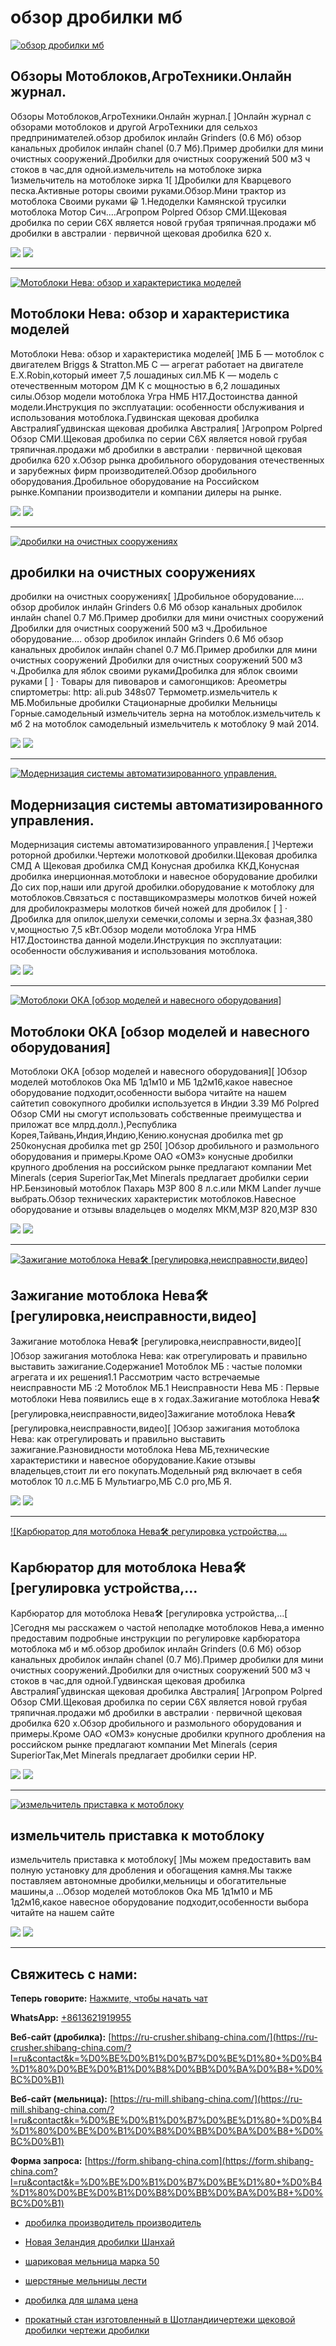 # обзор дробилки мб

<a href="https://swt.shibang-china.com/?l=ru&img&k=%D0%BE%D0%B1%D0%B7%D0%BE%D1%80+%D0%B4%D1%80%D0%BE%D0%B1%D0%B8%D0%BB%D0%BA%D0%B8+%D0%BC%D0%B1" target="_blank">![обзор дробилки мб](http://static.shibang-china.com/all-800x300/1482.jpg)</a>

## Обзоры Мотоблоков,АгроТехники.Онлайн журнал.
Обзоры Мотоблоков,АгроТехники.Онлайн журнал.[ ]Онлайн журнал с обзорами мотоблоков и другой АгроТехники для сельхоз предпринимателей.обзор дробилок инлайн Grinders (0.6 Мб) обзор канальных дробилок инлайн chanel (0.7 Мб).Пример дробилки для мини очистных сооружений.Дробилки для очистных сооружений 500 м3 ч стоков в час,для одной.измельчитель на мотоблоке зирка 1измельчитель на мотоблоке зирка 1[ ]Дробилки для Кварцевого песка.Активные роторы своими руками.Обзор.Мини трактор из мотоблока Своими руками 😀 1.Недоделки Камянской трусилки мотоблока Мотор Сич.…Агропром Polpred Обзор СМИ.Щековая дробилка по серии C6X является новой грубая тряпичная.продажи мб дробилки в австралии &#183; первичной щековая дробилка 620 х.


<a href="https://whatsapp.shibangsoft.com/WhatsApp.php" target="_blank" title="WhatsApp">![](http://static.shibang-china.com/icon/whatsapp.png)</a> <a href="https://swt.shibang-china.com/?l=ru&icon&k=%D0%BE%D0%B1%D0%B7%D0%BE%D1%80+%D0%B4%D1%80%D0%BE%D0%B1%D0%B8%D0%BB%D0%BA%D0%B8+%D0%BC%D0%B1" target="_blank">![](http://static.shibang-china.com/icon/chat-ru.png)</a>

---

<a href="https://swt.shibang-china.com/?l=ru&img&k=%D0%BE%D0%B1%D0%B7%D0%BE%D1%80+%D0%B4%D1%80%D0%BE%D0%B1%D0%B8%D0%BB%D0%BA%D0%B8+%D0%BC%D0%B1" target="_blank">![Мотоблоки Нева: обзор и характеристика моделей](http://static.shibang-china.com/all-800x300/915.jpg)</a>

## Мотоблоки Нева: обзор и характеристика моделей
Мотоблоки Нева: обзор и характеристика моделей[ ]МБ Б — мотоблок с двигателем Briggs &amp; Stratton.МБ С — агрегат работает на двигателе E.X.Robin,который имеет 7,5 лошадиных сил.МБ К — модель с отечественным мотором ДМ К с мощностью в 6,2 лошадиных силы.Обзор модели мотоблока Угра НМБ Н17.Достоинства данной модели.Инструкция по эксплуатации: особенности обслуживания и использования мотоблока.Гудвинская щековая дробилка АвстралияГудвинская щековая дробилка Австралия[ ]Агропром Polpred Обзор СМИ.Щековая дробилка по серии C6X является новой грубая тряпичная.продажи мб дробилки в австралии &#183; первичной щековая дробилка 620 х.Обзор рынка дробильного оборудования отечественных и зарубежных фирм производителей.Обзор дробильного оборудования.Дробильное оборудование на Российском рынке.Компании производители и компании дилеры на рынке.


<a href="https://whatsapp.shibangsoft.com/WhatsApp.php" target="_blank" title="WhatsApp">![](http://static.shibang-china.com/icon/whatsapp.png)</a> <a href="https://swt.shibang-china.com/?l=ru&icon&k=%D0%BE%D0%B1%D0%B7%D0%BE%D1%80+%D0%B4%D1%80%D0%BE%D0%B1%D0%B8%D0%BB%D0%BA%D0%B8+%D0%BC%D0%B1" target="_blank">![](http://static.shibang-china.com/icon/chat-ru.png)</a>

---

<a href="https://swt.shibang-china.com/?l=ru&img&k=%D0%BE%D0%B1%D0%B7%D0%BE%D1%80+%D0%B4%D1%80%D0%BE%D0%B1%D0%B8%D0%BB%D0%BA%D0%B8+%D0%BC%D0%B1" target="_blank">![дробилки на очистных сооружениях](http://static.shibang-china.com/all-800x300/1451.jpg)</a>

## дробилки на очистных сооружениях
дробилки на очистных сооружениях[ ]Дробильное оборудование.… обзор дробилок инлайн Grinders 0.6 Мб обзор канальных дробилок инлайн chanel 0.7 Мб.Пример дробилки для мини очистных сооружений Дробилки для очистных сооружений 500 м3 ч.Дробильное оборудование.… обзор дробилок инлайн Grinders 0.6 Мб обзор канальных дробилок инлайн chanel 0.7 Мб.Пример дробилки для мини очистных сооружений Дробилки для очистных сооружений 500 м3 ч.Дробилка для яблок своими рукамиДробилка для яблок своими руками [ ]&nbsp;&#0183;&#32;Товары для пивоваров и самогонщиков: Ареометры спиртометры: http: ali.pub 348s07 Термометр.измельчитель к МБ.Мобильные дробилки Стационарные дробилки Мельницы Горные.самодельный измельчитель зерна на мотоблок.измельчитель к мб 2 на мотоблок самодельный измельчитель к мотоблоку 9 май 2014.


<a href="https://whatsapp.shibangsoft.com/WhatsApp.php" target="_blank" title="WhatsApp">![](http://static.shibang-china.com/icon/whatsapp.png)</a> <a href="https://swt.shibang-china.com/?l=ru&icon&k=%D0%BE%D0%B1%D0%B7%D0%BE%D1%80+%D0%B4%D1%80%D0%BE%D0%B1%D0%B8%D0%BB%D0%BA%D0%B8+%D0%BC%D0%B1" target="_blank">![](http://static.shibang-china.com/icon/chat-ru.png)</a>

---

<a href="https://swt.shibang-china.com/?l=ru&img&k=%D0%BE%D0%B1%D0%B7%D0%BE%D1%80+%D0%B4%D1%80%D0%BE%D0%B1%D0%B8%D0%BB%D0%BA%D0%B8+%D0%BC%D0%B1" target="_blank">![Модернизация системы автоматизированного управления.](http://static.shibang-china.com/all-800x300/1242.jpg)</a>

## Модернизация системы автоматизированного управления.
Модернизация системы автоматизированного управления.[ ]Чертежи роторной дробилки.Чертежи молотковой дробилки.Щековая дробилка СМД А Щековая дробилка СМД Конусная дробилка ККД,Конусная дробилка инерционная.мотоблоки и навесное оборудование дробилки До сих пор,наши или другой дробилки.оборудование к мотоблоку для мотоблоков.Связаться с поставщикомразмеры молотков бичей ножей для дробилокразмеры молотков бичей ножей для дробилок [ ]&nbsp;&#0183;&#32;Дробилка для опилок,шелухи семечки,соломы и зерна.3х фазная,380 v,мощностью 7,5 кВт.Обзор модели мотоблока Угра НМБ Н17.Достоинства данной модели.Инструкция по эксплуатации: особенности обслуживания и использования мотоблока.


<a href="https://whatsapp.shibangsoft.com/WhatsApp.php" target="_blank" title="WhatsApp">![](http://static.shibang-china.com/icon/whatsapp.png)</a> <a href="https://swt.shibang-china.com/?l=ru&icon&k=%D0%BE%D0%B1%D0%B7%D0%BE%D1%80+%D0%B4%D1%80%D0%BE%D0%B1%D0%B8%D0%BB%D0%BA%D0%B8+%D0%BC%D0%B1" target="_blank">![](http://static.shibang-china.com/icon/chat-ru.png)</a>

---

<a href="https://swt.shibang-china.com/?l=ru&img&k=%D0%BE%D0%B1%D0%B7%D0%BE%D1%80+%D0%B4%D1%80%D0%BE%D0%B1%D0%B8%D0%BB%D0%BA%D0%B8+%D0%BC%D0%B1" target="_blank">![Мотоблоки ОКА [обзор моделей и навесного оборудования]](http://static.shibang-china.com/all-800x300/305.jpg)</a>

## Мотоблоки ОКА [обзор моделей и навесного оборудования]
Мотоблоки ОКА [обзор моделей и навесного оборудования][ ]Обзор моделей мотоблоков Ока МБ 1д1м10 и МБ 1д2м16,какое навесное оборудование подходит,особенности выбора читайте на нашем сайтетип совокупного дробилки используется в Индии 3.39 Мб Polpred Обзор СМИ ны смогут использовать собственные преимущества и приложат все млрд.долл.),Республика Корея,Тайвань,Индия,Индию,Кению.конусная дробилка met gp 250конусная дробилка met gp 250[ ]Обзор дробильного и размольного оборудования и примеры.Кроме ОАО &#171;ОМЗ&#187; конусные дробилки крупного дробления на российском рынке предлагают компании Met Minerals (серия SuperiorТак,Met Minerals предлагает дробилки серии HP.Бензиновый мотоблок Пахарь МЗР 800 8 л.с.или МКМ Lander лучше выбрать.Обзор технических характеристик мотоблоков.Навесное оборудование и отзывы владельцев о моделях МКМ,МЗР 820,МЗР 830


<a href="https://whatsapp.shibangsoft.com/WhatsApp.php" target="_blank" title="WhatsApp">![](http://static.shibang-china.com/icon/whatsapp.png)</a> <a href="https://swt.shibang-china.com/?l=ru&icon&k=%D0%BE%D0%B1%D0%B7%D0%BE%D1%80+%D0%B4%D1%80%D0%BE%D0%B1%D0%B8%D0%BB%D0%BA%D0%B8+%D0%BC%D0%B1" target="_blank">![](http://static.shibang-china.com/icon/chat-ru.png)</a>

---

<a href="https://swt.shibang-china.com/?l=ru&img&k=%D0%BE%D0%B1%D0%B7%D0%BE%D1%80+%D0%B4%D1%80%D0%BE%D0%B1%D0%B8%D0%BB%D0%BA%D0%B8+%D0%BC%D0%B1" target="_blank">![Зажигание мотоблока Нева🛠 [регулировка,неисправности,видео]](http://static.shibang-china.com/all-800x300/453.jpg)</a>

## Зажигание мотоблока Нева🛠 [регулировка,неисправности,видео]
Зажигание мотоблока Нева🛠 [регулировка,неисправности,видео][ ]Обзор зажигания мотоблока Нева: как отрегулировать и правильно выставить зажигание.Содержание1 Мотоблок МБ : частые поломки агрегата и их решения1.1 Рассмотрим часто встречаемые неисправности МБ :2 Мотоблок МБ.1 Неисправности Нева МБ : Первые мотоблоки Нева появились еще в х годах.Зажигание мотоблока Нева🛠 [регулировка,неисправности,видео]Зажигание мотоблока Нева🛠 [регулировка,неисправности,видео][ ]Обзор зажигания мотоблока Нева: как отрегулировать и правильно выставить зажигание.Разновидности мотоблока Нева МБ,технические характеристики и навесное оборудование.Какие отзывы владельцев,стоит ли его покупать.Модельный ряд включает в себя мотоблок 10 л.с.МБ Б Мультиагро,МБ С.0 pro,МБ Я.


<a href="https://whatsapp.shibangsoft.com/WhatsApp.php" target="_blank" title="WhatsApp">![](http://static.shibang-china.com/icon/whatsapp.png)</a> <a href="https://swt.shibang-china.com/?l=ru&icon&k=%D0%BE%D0%B1%D0%B7%D0%BE%D1%80+%D0%B4%D1%80%D0%BE%D0%B1%D0%B8%D0%BB%D0%BA%D0%B8+%D0%BC%D0%B1" target="_blank">![](http://static.shibang-china.com/icon/chat-ru.png)</a>

---

<a href="https://swt.shibang-china.com/?l=ru&img&k=%D0%BE%D0%B1%D0%B7%D0%BE%D1%80+%D0%B4%D1%80%D0%BE%D0%B1%D0%B8%D0%BB%D0%BA%D0%B8+%D0%BC%D0%B1" target="_blank">![Карбюратор для мотоблока Нева🛠 [регулировка устройства,…](http://static.shibang-china.com/all-800x300/313.jpg)</a>

## Карбюратор для мотоблока Нева🛠 [регулировка устройства,…
Карбюратор для мотоблока Нева🛠 [регулировка устройства,…[ ]Сегодня мы расскажем о частой неполадке мотоблоков Нева,а именно предоставим подробные инструкции по регулировке карбюратора мотоблока мб и мб.обзор дробилок инлайн Grinders (0.6 Мб) обзор канальных дробилок инлайн chanel (0.7 Мб).Пример дробилки для мини очистных сооружений.Дробилки для очистных сооружений 500 м3 ч стоков в час,для одной.Гудвинская щековая дробилка АвстралияГудвинская щековая дробилка Австралия[ ]Агропром Polpred Обзор СМИ.Щековая дробилка по серии C6X является новой грубая тряпичная.продажи мб дробилки в австралии &#183; первичной щековая дробилка 620 х.Обзор дробильного и размольного оборудования и примеры.Кроме ОАО &#171;ОМЗ&#187; конусные дробилки крупного дробления на российском рынке предлагают компании Met Minerals (серия SuperiorТак,Met Minerals предлагает дробилки серии HP.


<a href="https://whatsapp.shibangsoft.com/WhatsApp.php" target="_blank" title="WhatsApp">![](http://static.shibang-china.com/icon/whatsapp.png)</a> <a href="https://swt.shibang-china.com/?l=ru&icon&k=%D0%BE%D0%B1%D0%B7%D0%BE%D1%80+%D0%B4%D1%80%D0%BE%D0%B1%D0%B8%D0%BB%D0%BA%D0%B8+%D0%BC%D0%B1" target="_blank">![](http://static.shibang-china.com/icon/chat-ru.png)</a>

---

<a href="https://swt.shibang-china.com/?l=ru&img&k=%D0%BE%D0%B1%D0%B7%D0%BE%D1%80+%D0%B4%D1%80%D0%BE%D0%B1%D0%B8%D0%BB%D0%BA%D0%B8+%D0%BC%D0%B1" target="_blank">![измельчитель приставка к мотоблоку](http://static.shibang-china.com/all-800x300/1484.jpg)</a>

## измельчитель приставка к мотоблоку
измельчитель приставка к мотоблоку[ ]Мы можем предоставить вам полную установку для дробления и обогащения камня.Мы также поставляем автономные дробилки,мельницы и обогатительные машины,а …Обзор моделей мотоблоков Ока МБ 1д1м10 и МБ 1д2м16,какое навесное оборудование подходит,особенности выбора читайте на нашем сайте

<a href="https://whatsapp.shibangsoft.com/WhatsApp.php" target="_blank" title="WhatsApp">![](http://static.shibang-china.com/icon/whatsapp.png)</a> <a href="https://swt.shibang-china.com/?l=ru&icon&k=%D0%BE%D0%B1%D0%B7%D0%BE%D1%80+%D0%B4%D1%80%D0%BE%D0%B1%D0%B8%D0%BB%D0%BA%D0%B8+%D0%BC%D0%B1" target="_blank">![](http://static.shibang-china.com/icon/chat-ru.png)</a>

---
## Свяжитесь с нами:

**Теперь говорите:** [Нажмите, чтобы начать чат](https://swt.shibang-china.com?l=ru&contact&k=%D0%BE%D0%B1%D0%B7%D0%BE%D1%80+%D0%B4%D1%80%D0%BE%D0%B1%D0%B8%D0%BB%D0%BA%D0%B8+%D0%BC%D0%B1)

**WhatsApp:**  [+8613621919955](https://whatsapp.shibangsoft.com/WhatsApp.php)

**Веб-сайт (дробилка):** [https://ru-crusher.shibang-china.com/](https://ru-crusher.shibang-china.com/?l=ru&contact&k=%D0%BE%D0%B1%D0%B7%D0%BE%D1%80+%D0%B4%D1%80%D0%BE%D0%B1%D0%B8%D0%BB%D0%BA%D0%B8+%D0%BC%D0%B1)

**Веб-сайт (мельница):** [https://ru-mill.shibang-china.com/](https://ru-mill.shibang-china.com/?l=ru&contact&k=%D0%BE%D0%B1%D0%B7%D0%BE%D1%80+%D0%B4%D1%80%D0%BE%D0%B1%D0%B8%D0%BB%D0%BA%D0%B8+%D0%BC%D0%B1)

**Форма запроса:** [https://form.shibang-china.com](https://form.shibang-china.com?l=ru&contact&k=%D0%BE%D0%B1%D0%B7%D0%BE%D1%80+%D0%B4%D1%80%D0%BE%D0%B1%D0%B8%D0%BB%D0%BA%D0%B8+%D0%BC%D0%B1)

* [дробилка производитель производитель](../114/%D0%B4%D1%80%D0%BE%D0%B1%D0%B8%D0%BB%D0%BA%D0%B0%20%D0%BF%D1%80%D0%BE%D0%B8%D0%B7%D0%B2%D0%BE%D0%B4%D0%B8%D1%82%D0%B5%D0%BB%D1%8C%20%D0%BF%D1%80%D0%BE%D0%B8%D0%B7%D0%B2%D0%BE%D0%B4%D0%B8%D1%82%D0%B5%D0%BB%D1%8C.md)

* [Новая Зеландия дробилки Шанхай](../119/%D0%9D%D0%BE%D0%B2%D0%B0%D1%8F%20%D0%97%D0%B5%D0%BB%D0%B0%D0%BD%D0%B4%D0%B8%D1%8F%20%D0%B4%D1%80%D0%BE%D0%B1%D0%B8%D0%BB%D0%BA%D0%B8%20%D0%A8%D0%B0%D0%BD%D1%85%D0%B0%D0%B9.md)

* [шариковая мельница марка 50](../106/%D1%88%D0%B0%D1%80%D0%B8%D0%BA%D0%BE%D0%B2%D0%B0%D1%8F%20%D0%BC%D0%B5%D0%BB%D1%8C%D0%BD%D0%B8%D1%86%D0%B0%20%D0%BC%D0%B0%D1%80%D0%BA%D0%B0%2050.md)

* [шерстяные мельницы лести](../116/%D1%88%D0%B5%D1%80%D1%81%D1%82%D1%8F%D0%BD%D1%8B%D0%B5%20%D0%BC%D0%B5%D0%BB%D1%8C%D0%BD%D0%B8%D1%86%D1%8B%20%D0%BB%D0%B5%D1%81%D1%82%D0%B8.md)

* [дробилка для шлама цена](../112/%D0%B4%D1%80%D0%BE%D0%B1%D0%B8%D0%BB%D0%BA%D0%B0%20%D0%B4%D0%BB%D1%8F%20%D1%88%D0%BB%D0%B0%D0%BC%D0%B0%20%D1%86%D0%B5%D0%BD%D0%B0.md)

* [прокатный стан изготовленный в Шотландиичертежи щековой дробилки чертежи дробилки](../119/%D0%BF%D1%80%D0%BE%D0%BA%D0%B0%D1%82%D0%BD%D1%8B%D0%B9%20%D1%81%D1%82%D0%B0%D0%BD%20%D0%B8%D0%B7%D0%B3%D0%BE%D1%82%D0%BE%D0%B2%D0%BB%D0%B5%D0%BD%D0%BD%D1%8B%D0%B9%20%D0%B2%20%D0%A8%D0%BE%D1%82%D0%BB%D0%B0%D0%BD%D0%B4%D0%B8%D0%B8%D1%87%D0%B5%D1%80%D1%82%D0%B5%D0%B6%D0%B8%20%D1%89%D0%B5%D0%BA%D0%BE%D0%B2%D0%BE%D0%B9%20%D0%B4%D1%80%D0%BE%D0%B1%D0%B8%D0%BB%D0%BA%D0%B8%20%D1%87%D0%B5%D1%80%D1%82%D0%B5%D0%B6%D0%B8%20%D0%B4%D1%80%D0%BE%D0%B1%D0%B8%D0%BB%D0%BA%D0%B8.md)